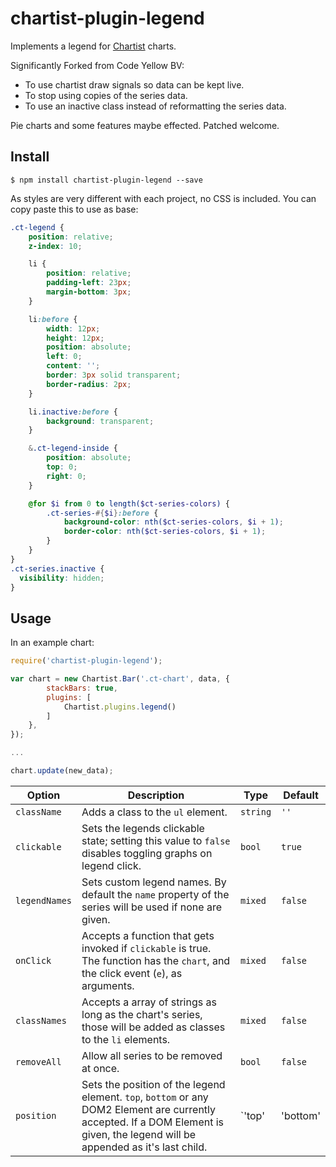 # chartist-plugin-legend

Implements a legend for [Chartist](https://github.com/gionkunz/chartist-js) charts.

Significantly Forked from Code Yellow BV:

 * To use chartist draw signals so data can be kept live.
 * To stop using copies of the series data.
 * To use an inactive class instead of reformatting the series data.

Pie charts and some features maybe effected. Patched welcome.

## Install

```
$ npm install chartist-plugin-legend --save
```

As styles are very different with each project, no CSS is included. You can copy paste this to use as base:

```scss
.ct-legend {
    position: relative;
    z-index: 10;

    li {
        position: relative;
        padding-left: 23px;
        margin-bottom: 3px;
    }

    li:before {
        width: 12px;
        height: 12px;
        position: absolute;
        left: 0;
        content: '';
        border: 3px solid transparent;
        border-radius: 2px;
    }

    li.inactive:before {
        background: transparent;
    }

    &.ct-legend-inside {
        position: absolute;
        top: 0;
        right: 0;
    }

    @for $i from 0 to length($ct-series-colors) {
        .ct-series-#{$i}:before {
            background-color: nth($ct-series-colors, $i + 1);
            border-color: nth($ct-series-colors, $i + 1);
        }
    }
}
.ct-series.inactive {
  visibility: hidden;
}
```

## Usage

In an example chart:

```js
require('chartist-plugin-legend');

var chart = new Chartist.Bar('.ct-chart', data, {
        stackBars: true,
        plugins: [
            Chartist.plugins.legend()
        ]
    },
});

...

chart.update(new_data);

```

| __Option__ | __Description__ | __Type__ | __Default__ |
| ---        | ---             | ---      | ---         |
| `className` | Adds a class to the `ul` element. | `string` | `''` |
| `clickable` | Sets the legends clickable state; setting this value to `false` disables toggling graphs on legend click. | `bool` | `true` |
| `legendNames` | Sets custom legend names. By default the `name` property of the series will be used if none are given. | `mixed` | `false` |
| `onClick` | Accepts a function that gets invoked if `clickable` is true. The function has the `chart`, and the click event (`e`), as arguments. | `mixed` | `false` |
| `classNames` | Accepts a array of strings as long as the chart's series, those will be added as classes to the `li` elements. | `mixed` | `false` |
| `removeAll` | Allow all series to be removed at once. | `bool` | `false` |
| `position` | Sets the position of the legend element. `top`, `bottom` or any DOM2 Element are currently accepted. If a DOM Element is given, the legend will be appended as it's last child. | `'top'|'bottom'|HTMLElement` | `'top'` |
